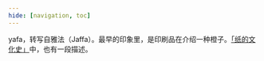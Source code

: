 ```yaml
---
hide: [navigation, toc]
---
```


yafa，转写自雅法（Jaffa）。最早的印象里，是印刷品在介绍一种橙子。[「纸的文化史」](https://scillidan.github.io/BYYA-site/docs/lyra-b/%E7%BA%B8%E7%9A%84%E6%96%87%E5%8C%96%E5%8F%B2)中，也有一段描述。
